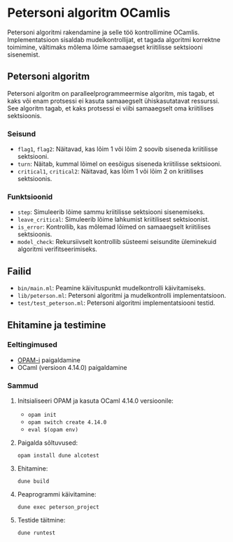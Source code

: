 # Petersoni algoritm OCamlis

Petersoni algoritmi rakendamine ja selle töö kontrollimine OCamlis. Implementatsioon sisaldab mudelkontrollijat, et tagada algoritmi korrektne toimimine, vältimaks mõlema lõime samaaegset kriitilisse sektsiooni sisenemist.

## Petersoni algoritm

Petersoni algoritm on paralleelprogrammeermise algoritm, mis tagab, et kaks või enam protsessi ei kasuta samaaegselt ühiskasutatavat ressurssi. See algoritm tagab, et kaks protsessi ei viibi samaaegselt oma kriitilises sektsioonis.

### Seisund

- `flag1`, `flag2`: Näitavad, kas lõim 1 või lõim 2 soovib siseneda kriitilisse sektsiooni.
- `turn`: Näitab, kummal lõimel on eesõigus siseneda kriitilisse sektsiooni.
- `critical1`, `critical2`: Näitavad, kas lõim 1 või lõim 2 on kriitilises sektsioonis.

### Funktsioonid
- `step`: Simuleerib lõime sammu kriitilisse sektsiooni sisenemiseks.
- `leave_critical`: Simuleerib lõime lahkumist kriitilisest sektsioonist.
- `is_error`: Kontrollib, kas mõlemad lõimed on samaaegselt kriitilises sektsioonis.
- `model_check`: Rekursiivselt kontrollib süsteemi seisundite üleminekuid algoritmi verifitseerimiseks.

## Failid

- `bin/main.ml`: Peamine käivituspunkt mudelkontrolli käivitamiseks.
- `lib/peterson.ml`: Petersoni algoritmi ja mudelkontrolli implementatsioon.
- `test/test_peterson.ml`: Petersoni algoritmi implementatsiooni testid.

## Ehitamine ja testimine

### Eeltingimused

- [OPAM-i](https://opam.ocaml.org/doc/Install.html) paigaldamine
- OCaml (versioon 4.14.0) paigaldamine

### Sammud

1. Initsialiseeri OPAM ja kasuta OCaml 4.14.0 versioonile:
   
   - `opam init`
   - `opam switch create 4.14.0`
   - `eval $(opam env)`

2. Paigalda sõltuvused:

    `opam install dune alcotest`

3. Ehitamine:

    `dune build`

4. Peaprogrammi käivitamine:

    `dune exec peterson_project`

5. Testide täitmine:

    `dune runtest`
